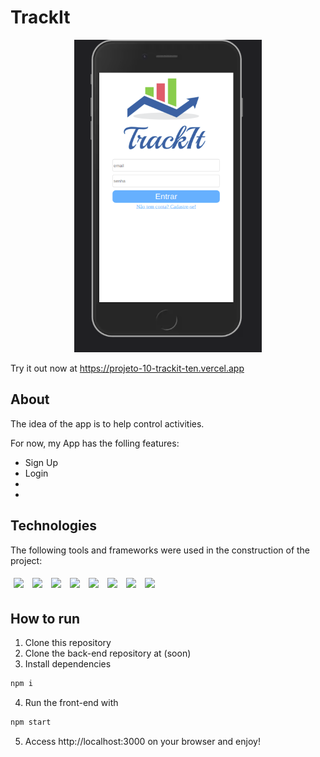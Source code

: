 # TrackIt


<p align="center" >
<img src="./src/assets/Screenshot from 2021-11-26 08-59-08.png" width="300" height="500"/>
</p>

Try it out now at https://projeto-10-trackit-ten.vercel.app

## About
The idea of the app is to help control activities.

For now, my App has the folling features:

- Sign Up
- Login
- 
- 



## Technologies
The following tools and frameworks were used in the construction of the project:<br>
<p>  
  <img style='margin: 5px;' src='https://img.shields.io/badge/axios%20-%2320232a.svg?&style=for-the-badge&color=informational'>
  <img style='margin: 5px;' src="https://img.shields.io/badge/react-app%20-%2320232a.svg?&style=for-the-badge&color=60ddf9&logo=react&logoColor=%2361DAFB"/>
  <img style='margin: 5px;' src="https://img.shields.io/badge/Node.js-339933?style=for-the-badge&logo=nodedotjs&logoColor=white"/>
  <img style='margin: 5px;' src="https://img.shields.io/badge/Cypress-17202C?style=for-the-badge&logo=cypress&logoColor=white"/>
  <img style='margin: 5px;' src="https://img.shields.io/badge/PostgreSQL-316192?style=for-the-badge&logo=postgresql&logoColor=white"/>
  <img style='margin: 5px;' src="https://img.shields.io/badge/Jest-C21325?style=for-the-badge&logo=jest&logoColor=white"/>

  <img style='margin: 5px;' src='https://img.shields.io/badge/styled-components%20-%2320232a.svg?&style=for-the-badge&color=b8679e&logo=styled-components&logoColor=%3a3a3a'>
  <img style='margin: 5px;' src="https://img.shields.io/badge/react_route%20-%2320232a.svg?&style=for-the-badge&logo=react&logoColor=%2361DAFB"/>
  
</p>

## How to run

1. Clone this repository
2. Clone the back-end repository at (soon)
3. Install dependencies
```bash
npm i
```
4. Run the front-end with
```bash
npm start
```

5. Access http://localhost:3000 on your browser and enjoy!
